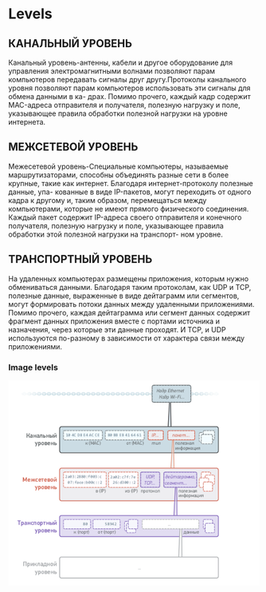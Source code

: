 # Levels
## КАНАЛЬНЫЙ УРОВЕНЬ

Канальный уровень-антенны, кабели и другое оборудование для
управления электромагнитными волнами позволяют парам компьютеров
передавать сигналы друг другу.Протоколы канального уровня позволяют
парам компьютеров использовать эти сигналы для обмена данными в ка-
драх. Помимо прочего, каждый кадр содержит MAC-адреса отправителя
и получателя, полезную нагрузку и поле, указывающее правила обработки
полезной нагрузки на уровне интернета.

## МЕЖСЕТЕВОЙ УРОВЕНЬ
Межесетевой уровень-Специальные компьютеры, называемые
маршрутизаторами, способны объединять разные сети в более крупные,
такие как интернет. Благодаря интернет-протоколу полезные данные, упа-
кованные в виде IP-пакетов, могут переходить от одного кадра к другому
и, таким образом, перемещаться между компьютерами, которые не имеют
прямого физического соединения. Каждый пакет содержит IP-адреса
своего отправителя и конечного получателя, полезную нагрузку и поле,
указывающее правила обработки этой полезной нагрузки на транспорт-
ном уровне.
## ТРАНСПОРТНЫЙ УРОВЕНЬ
На удаленных компьютерах размещены
приложения, которым нужно обмениваться данными. Благодаря таким
протоколам, как UDP и TCP, полезные данные, выраженные в виде
дейтаграмм или сегментов, могут формировать потоки данных между
удаленными приложениями. Помимо прочего, каждая дейтаграмма или
сегмент данных содержит фрагмент данных приложения вместе с портами
источника и назначения, через которые эти данные проходят.
И TCP, и UDP используются по-разному в зависимости от характера
связи между приложениями.

### Image levels

![alt text](./LevelsShow.png)